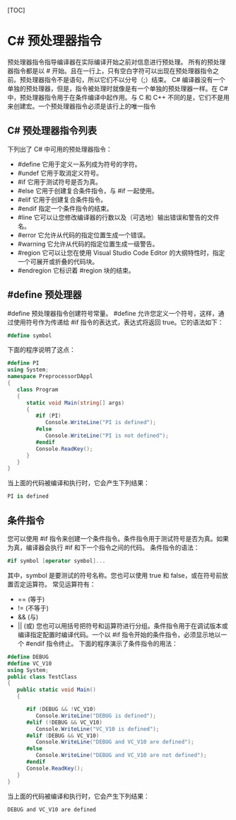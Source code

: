[TOC]
# C# 预处理器指令
预处理器指令指导编译器在实际编译开始之前对信息进行预处理。
所有的预处理器指令都是以 # 开始。且在一行上，只有空白字符可以出现在预处理器指令之前。预处理器指令不是语句，所以它们不以分号（;）结束。
C# 编译器没有一个单独的预处理器，但是，指令被处理时就像是有一个单独的预处理器一样。在 C# 中，预处理器指令用于在条件编译中起作用。与 C 和 C++ 不同的是，它们不是用来创建宏。一个预处理器指令必须是该行上的唯一指令
## C# 预处理器指令列表
下列出了 C# 中可用的预处理器指令：
* #define	它用于定义一系列成为符号的字符。
* #undef	它用于取消定义符号。
* #if	它用于测试符号是否为真。
* #else	它用于创建复合条件指令，与 #if 一起使用。
* #elif	它用于创建复合条件指令。
* #endif	指定一个条件指令的结束。
* #line	它可以让您修改编译器的行数以及（可选地）输出错误和警告的文件名。
* #error	它允许从代码的指定位置生成一个错误。
* #warning	它允许从代码的指定位置生成一级警告。
* #region	它可以让您在使用 Visual Studio Code Editor 的大纲特性时，指定一个可展开或折叠的代码块。
* #endregion	它标识着 #region 块的结束。
## #define 预处理器
#define 预处理器指令创建符号常量。
#define 允许您定义一个符号，这样，通过使用符号作为传递给 #if 指令的表达式，表达式将返回 true。它的语法如下：
``` C#
#define symbol
```
下面的程序说明了这点：
``` C#
#define PI
using System;
namespace PreprocessorDAppl
{
   class Program
   {
      static void Main(string[] args)
      {
         #if (PI)
            Console.WriteLine("PI is defined");
         #else
            Console.WriteLine("PI is not defined");
         #endif
         Console.ReadKey();
      }
   }
}
```
当上面的代码被编译和执行时，它会产生下列结果：
``` C#
PI is defined
```
## 条件指令
您可以使用 #if 指令来创建一个条件指令。条件指令用于测试符号是否为真。如果为真，编译器会执行 #if 和下一个指令之间的代码。
条件指令的语法：
``` C#
#if symbol [operator symbol]...
```
其中，symbol 是要测试的符号名称。您也可以使用 true 和 false，或在符号前放置否定运算符。
常见运算符有：
* == (等于)
* != (不等于)
* && (与)
* || (或)
您也可以用括号把符号和运算符进行分组。条件指令用于在调试版本或编译指定配置时编译代码。一个以 #if 指令开始的条件指令，必须显示地以一个 #endif 指令终止。
下面的程序演示了条件指令的用法：
``` C#
#define DEBUG
#define VC_V10
using System;
public class TestClass
{
   public static void Main()
   {

      #if (DEBUG && !VC_V10)
         Console.WriteLine("DEBUG is defined");
      #elif (!DEBUG && VC_V10)
         Console.WriteLine("VC_V10 is defined");
      #elif (DEBUG && VC_V10)
         Console.WriteLine("DEBUG and VC_V10 are defined");
      #else
         Console.WriteLine("DEBUG and VC_V10 are not defined");
      #endif
      Console.ReadKey();
   }
}
```
当上面的代码被编译和执行时，它会产生下列结果：
``` C#
DEBUG and VC_V10 are defined
```
